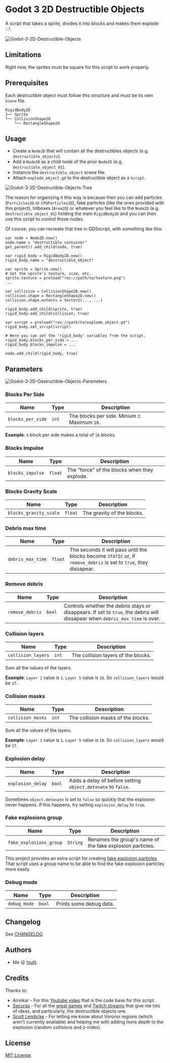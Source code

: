 # Godot 3 2D Destructible Objects

A script that takes a sprite, divides it into blocks and makes them explode 💥!

![Godot-3-2D-Destructible-Objects](examples/Godot-3-2D-Destructible-Objects.gif)

## Limitations

Right now, the sprites must be square for this script to work properly.

## Prerequisites

Each destructible object must follow this structure and must be its own `Scene` file.

```
RigidBody2D
├── Sprite
└── CollisionShape2D
    └── RectangleShape2D
```

## Usage

* Create a `Node2D` that will contain all the destructibles objects (e.g. `destructible_objects`).
* Add a `Node2D` as a child node of the prior `Node2D` (e.g. `destructible_object_01`).
* Instance the `destructible_object` scene file.
* Attach `explode_object.gd` to the destructible object as a `Script`.

![Godot-3-2D-Destructible-Objects-Tree](examples/tree.png)

The reason for organizing it this way is because then you can add particles (`Partcicles2D` or `CPUParticles2D`), fake particles (like the ones provided with this project), hitboxes (`Area2D`) or whatever you feel like to the `Node2D` (e.g. `destructible_object_01`) holding the main `RigidBody2D` and you can then use this script to control those nodes.

Of course, you can recreate that tree in GDSscript, with something like this:

```
var node = Node2D.new()
node.name = "destructible_container"
get_parent().add_child(node, true)

var rigid_body = RigidBody2D.new()
rigid_body.name = "destructible_object"

var sprite = Sprite.new()
# Set the sprite's texture, size, etc.
sprite.texture = preload("res://path/to/texture.png")
...

var collision = CollisionShape2D.new()
collision.shape = RectangleShape2D.new()
collision.shape.extents = Vector2(..., ...)

rigid_body.add_child(sprite, true)
rigid_body.add_child(collision, true)

var script = preload("res://path/to/explode_object.gd")
rigid_body.set_script(script)

# Here you can set the 'rigid_body' variables from the script.
rigid_body.blocks_per_side = ...
rigid_body.blocks_impulse = ...

node.add_child(rigid_body, true)
```

## Parameters

![Godot-3-2D-Destructible-Objects-Parameters](examples/parameters.png)

### Blocks Per Side

| Name | Type | Description |
| --- | --- | --- |
| `blocks_per_side` | `int` | The blocks per side. Minium `2`. Maximum `10`. |

 **Example**: `4` block per side makes a total of `16` blocks.

### Blocks Impulse

| Name | Type | Description |
| --- | --- | --- |
| `blocks_impulse` | `float` | The "force" of the blocks when they explode. |

### Blocks Gravity Scale

| Name | Type | Description |
| --- | --- | --- |
| `blocks_gravity_scale` | `float` | The gravity of the blocks. |

### Debris max time

| Name | Type | Description |
| --- | --- | --- |
| `debris_max_time` | `float` | The seconds it will pass until the blocks become `STATIC` or, if `remove_debris` is set to `true`, they dissapear. |

### Remove debris

| Name | Type | Description |
| --- | --- | --- |
| `remove_debris` | `bool` | Controls whether the debris stays or disappears. If set to `true`, the debris will dissapear when `debris_max_time` is over. |

### Collision layers

| Name | Type | Description |
| --- | --- | --- |
| `collision_layers` | `int` | The collision layers of the blocks. |

Sum all the values of the layers.

**Example**: `Layer 1` value is `1`. `Layer 5` value is `16`. So `collision_layers` would be `17`.

### Collision masks

| Name | Type | Description |
| --- | --- | --- |
| `collision_masks` | `int` |  The collision masks of the blocks. |

Sum all the values of the layers.

**Example**: `Layer 1` value is `1`. `Layer 5` value is `16`. So `collision_layers` would be `17`.

### Explosion delay

| Name | Type | Description |
| --- | --- | --- |
| `explosion_delay` | `bool` |  Adds a delay of before setting `object.detonate` to `false`. |

Sometimes `object.detonate` is set to `false` so quickly that the explosion never happens. If this happens, try setting `explosion_delay` to `true`.

### Fake explosions group

| Name | Type | Description |
| --- | --- | --- |
| `fake_explosions_group` | `String` |  Renames the group's name of the fake explosion particles. |

This project provides an extra script for creating [fake explosion particles](https://github.com/hiulit/Godot-3-2D-Fake-Explosion-Particles). That script uses a group name to be able to find the fake explosion particles more easily.

### Debug mode

| Name | Type | Description |
| --- | --- | --- |
| `debug_mode` | `bool` |  Prints some debug data. |

## Changelog

See [CHANGELOG](CHANGELOG.md).

## Authors

* Me 😛 [hiulit](https://github.com/hiulit).

## Credits

Thanks to:

* Airvikar - For this [Youtube video](https://www.youtube.com/watch?v=ExX7Qyldtfg) that is the code base for this script.
* [Securas](https://twitter.com/Securas2010) - For all the [great games](https://securas.itch.io/) and [Twitch streams](https://www.twitch.tv/sec_ras/videos?filter=all&sort=time) that give me lots of ideas, and particularly, the destructible objects one.
* [Scott Lembcke](https://twitter.com/slembcke) - For letting me know about Voronoi regions (which aren't currently available) and helping me with adding more depth to the explosion (random collisions and z-index).


## License

[MIT License](LICENSE).